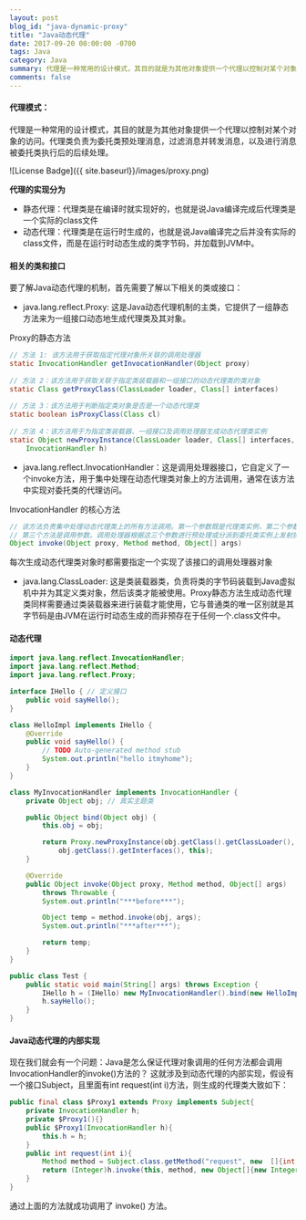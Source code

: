 ```yaml
---
layout: post
blog_id: "java-dynamic-proxy"
title: "Java动态代理"
date: 2017-09-20 00:00:00 -0700
tags: Java
category: Java
summary: 代理是一种常用的设计模式，其目的就是为其他对象提供一个代理以控制对某个对象的访问
comments: false
---
```


#### 代理模式：

代理是一种常用的设计模式，其目的就是为其他对象提供一个代理以控制对某个对象的访问。代理类负责为委托类预处理消息，过滤消息并转发消息，以及进行消息被委托类执行后的后续处理。

![License Badge]({{ site.baseurl}}/images/proxy.png)

**代理的实现分为**

+ 静态代理：代理类是在编译时就实现好的，也就是说Java编译完成后代理类是一个实际的class文件
+ 动态代理：代理类是在运行时生成的，也就是说Java编译完之后并没有实际的class文件，而是在运行时动态生成的类字节码，并加载到JVM中。

#### 相关的类和接口

要了解Java动态代理的机制，首先需要了解以下相关的类或接口：

+ java.lang.reflect.Proxy: 这是Java动态代理机制的主类，它提供了一组静态方法来为一组接口动态地生成代理类及其对象。

Proxy的静态方法

```java
// 方法 1: 该方法用于获取指定代理对象所关联的调用处理器
static InvocationHandler getInvocationHandler(Object proxy) 
 
// 方法 2：该方法用于获取关联于指定类装载器和一组接口的动态代理类的类对象
static Class getProxyClass(ClassLoader loader, Class[] interfaces) 
 
// 方法 3：该方法用于判断指定类对象是否是一个动态代理类
static boolean isProxyClass(Class cl) 
 
// 方法 4：该方法用于为指定类装载器、一组接口及调用处理器生成动态代理类实例
static Object newProxyInstance(ClassLoader loader, Class[] interfaces, 
    InvocationHandler h)
```

+ java.lang.reflect.InvocationHandler：这是调用处理器接口，它自定义了一个invoke方法，用于集中处理在动态代理类对象上的方法调用，通常在该方法中实现对委托类的代理访问。

InvocationHandler 的核心方法

```java
// 该方法负责集中处理动态代理类上的所有方法调用。第一个参数既是代理类实例，第二个参数是被调用的方法对象
// 第三个方法是调用参数。调用处理器根据这三个参数进行预处理或分派到委托类实例上发射执行
Object invoke(Object proxy, Method method, Object[] args)
```

每次生成动态代理类对象时都需要指定一个实现了该接口的调用处理器对象

+ java.lang.ClassLoader: 这是类装载器类，负责将类的字节码装载到Java虚拟机中并为其定义类对象，然后该类才能被使用。Proxy静态方法生成动态代理类同样需要通过类装载器来进行装载才能使用，它与普通类的唯一区别就是其字节码是由JVM在运行时动态生成的而非预存在于任何一个.class文件中。


#### 动态代理

```java
import java.lang.reflect.InvocationHandler;
import java.lang.reflect.Method;
import java.lang.reflect.Proxy;

interface IHello { // 定义接口
    public void sayHello();
}

class HelloImpl implements IHello {
    @Override
    public void sayHello() {
        // TODO Auto-generated method stub
        System.out.println("hello itmyhome");
    }
}

class MyInvocationHandler implements InvocationHandler {
    private Object obj; // 真实主题类

    public Object bind(Object obj) {
        this.obj = obj;

        return Proxy.newProxyInstance(obj.getClass().getClassLoader(),
            obj.getClass().getInterfaces(), this);
    }

    @Override
    public Object invoke(Object proxy, Method method, Object[] args)
        throws Throwable {
        System.out.println("***before***");

        Object temp = method.invoke(obj, args);
        System.out.println("***after***");

        return temp;
    }
}

public class Test {
    public static void main(String[] args) throws Exception {
        IHello h = (IHello) new MyInvocationHandler().bind(new HelloImpl());
        h.sayHello();
    }
}
```

#### Java动态代理的内部实现

现在我们就会有一个问题：Java是怎么保证代理对象调用的任何方法都会调用InvocationHandler的invoke()方法的？
这就涉及到动态代理的内部实现，假设有一个接口Subject，且里面有int request(int i)方法，则生成的代理类大致如下：

```java
public final class $Proxy1 extends Proxy implements Subject{
    private InvocationHandler h;
    private $Proxy1(){}
    public $Proxy1(InvocationHandler h){
        this.h = h;
    }
    public int request(int i){
        Method method = Subject.class.getMethod("request", new  []{int.class});    //创建method对象
        return (Integer)h.invoke(this, method, new Object[]{new Integer(i)}); //调用了invoke方法
    }
}
```

通过上面的方法就成功调用了 invoke() 方法。

